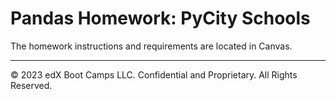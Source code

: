 # Pandas Homework: PyCity Schools

The homework instructions and requirements are located in Canvas.

- - -

© 2023 edX Boot Camps LLC. Confidential and Proprietary. All Rights Reserved.
